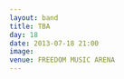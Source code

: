 ```yaml
---
layout: band
title: TBA
day: 18
date: 2013-07-18 21:00
image: 
venue: FREEDOM MUSIC ARENA
---
```



